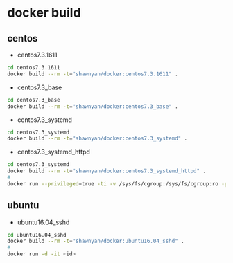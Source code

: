 # docker build

## centos

- centos7.3.1611
```bash
cd centos7.3.1611
docker build --rm -t="shawnyan/docker:centos7.3.1611" .
```

- centos7.3_base
```bash
cd centos7.3_base
docker build --rm -t="shawnyan/docker:centos7.3_base" .
```

- centos7.3_systemd
```bash
cd centos7.3_systemd
docker build --rm -t="shawnyan/docker:centos7.3_systemd" .
``` 

- centos7.3_systemd_httpd
```bash
cd centos7.3_systemd
docker build --rm -t="shawnyan/docker:centos7.3_systemd_httpd" .
#
docker run --privileged=true -ti -v /sys/fs/cgroup:/sys/fs/cgroup:ro -p 80:80 shawnyan/docker:centos7.3_systemd_httpd
``` 

## ubuntu

- ubuntu16.04_sshd
```bash
cd ubuntu16.04_sshd
docker build --rm -t="shawnyan/docker:ubuntu16.04_sshd" .
#
docker run -d -it <id>
```
